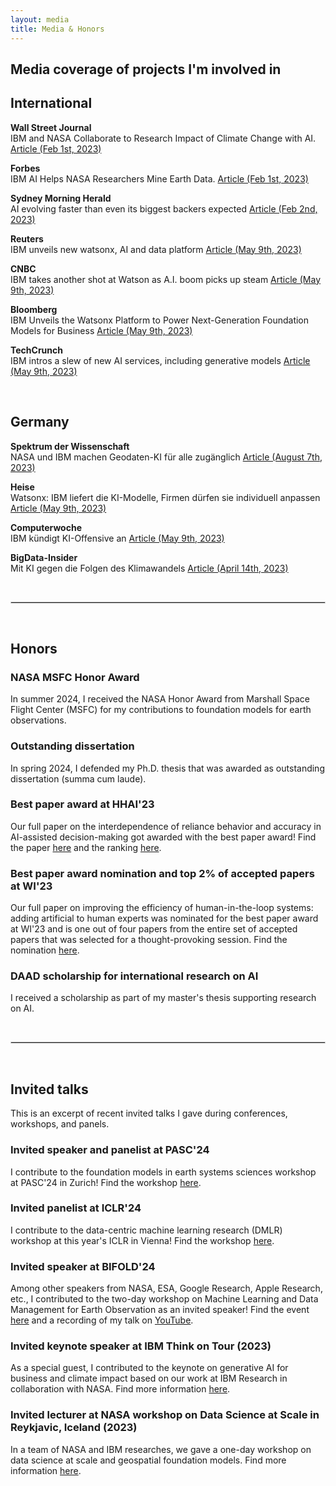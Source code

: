 ```yaml
---
layout: media
title: Media & Honors
---
```


## Media coverage of projects I'm involved in
## International
**Wall Street Journal**
<br>
IBM and NASA Collaborate to Research Impact of Climate Change with AI. [Article (Feb 1st, 2023)](https://www.wsj.com/articles/ibm-and-nasa-collaborate-to-research-impact-of-climate-change-with-ai-01675249538)

**Forbes**
<br>
IBM AI Helps NASA Researchers Mine Earth Data. [Article (Feb 1st, 2023)](https://www.forbes.com/sites/tiriasresearch/2023/02/01/ibm-ai-helps-nasa-researchers-mine-earth-data/?sh=414d70e94b87)

**Sydney Morning Herald**
<br>
AI evolving faster than even its biggest backers expected [Article (Feb 2nd, 2023)](https://www.smh.com.au/world/north-america/things-are-moving-really-really-fast-inside-a-lab-researching-ai-20230201-p5ch1z.html) 

**Reuters**
<br>
IBM unveils new watsonx, AI and data platform [Article (May 9th, 2023)](https://www.reuters.com/technology/ibm-unveils-new-watsonx-ai-data-platform-2023-05-09/)

**CNBC**
<br>
IBM takes another shot at Watson as A.I. boom picks up steam [Article (May 9th, 2023)](https://www.cnbc.com/2023/05/09/ibm-takes-another-shot-at-watson-as-ai-boom-picks-up-steam.html)

**Bloomberg**
<br>
IBM Unveils the Watsonx Platform to Power Next-Generation Foundation Models for Business [Article (May 9th, 2023)](https://www.bloomberg.com/press-releases/2023-05-09/ibm-unveils-the-watsonx-platform-to-power-next-generation-foundation-models-for-business-lhg3ptjk)

**TechCrunch**
<br>
IBM intros a slew of new AI services, including generative models [Article (May 9th, 2023)](https://techcrunch.com/2023/05/09/ibm-intros-a-slew-of-new-ai-services-including-generative-models/amp/?guce_referrer=aHR0cHM6Ly93d3cuZ29vZ2xlLmNoLw&guce_referrer_sig=AQAAAD_BS&guccounter=2)

<br>

## Germany 

**Spektrum der Wissenschaft**
<br>
NASA und IBM machen Geodaten-KI für alle zugänglich [Article (August 7th, 2023)](https://www.spektrum.de/news/open-science-nasa-und-ibm-machen-geodaten-ki-fuer-alle-zugaenglich/2167956)

**Heise**
<br>
Watsonx: IBM liefert die KI-Modelle, Firmen dürfen sie individuell anpassen [Article (May 9th, 2023)](https://www.heise.de/news/IBM-KI-Plattform-Watsonx-samt-vortrainierter-Modelle-zum-Anpassen-8991618.html)

**Computerwoche**
<br>
IBM kündigt KI-Offensive an [Article (May 9th, 2023)](https://www.computerwoche.de/a/ibm-kuendigt-ki-offensive-an,3614423)


**BigData-Insider**
<br>
Mit KI gegen die Folgen des Klimawandels [Article (April 14th, 2023)](https://www.bigdata-insider.de/mit-ki-gegen-die-folgen-des-klimawandels-a-ff759cda97b6d430b9fc2a88ae8d4987/) 

<br>
<hr style="border:.5px solid lightgray"> <br>


## Honors

### NASA MSFC Honor Award 
In summer 2024, I received the NASA Honor Award from Marshall Space Flight Center (MSFC) for my contributions to foundation models for earth observations.

### Outstanding dissertation 
In spring 2024, I defended my Ph.D. thesis that was awarded as outstanding dissertation (summa cum laude).

### Best paper award at HHAI'23
Our full paper on the interdependence of reliance behavior and accuracy in AI-assisted decision-making got awarded with the best paper award! Find the paper [here](https://arxiv.org/pdf/2304.08804.pdf) and the ranking [here](https://hhai-conference.org/2023/accepted-papers/).

### Best paper award nomination and top 2% of accepted papers at WI'23
Our full paper on improving the efficiency of human-in-the-loop systems: adding artificial to human experts was nominated for the best paper award at WI'23 and is one out of four papers from the entire set of accepted papers that was selected for a thought-provoking session. Find the nomination [here](https://wi2023.de/en/best-paper-nominations/).

### DAAD scholarship for international research on AI 
I received a scholarship as part of my master's thesis supporting research on AI. 

<br>
<hr style="border:.5px solid lightgray"> <br>

## Invited talks

This is an excerpt of recent invited talks I gave during conferences, workshops, and panels.

### Invited speaker and panelist at PASC'24
I contribute to the foundation models in earth systems sciences workshop at PASC'24 in Zurich! Find the workshop [here](https://pasc24.pasc-conference.org/presentation/?id=msa174&sess=sess108).

### Invited panelist at ICLR'24
I contribute to the data-centric machine learning research (DMLR) workshop at this year's ICLR in Vienna! Find the workshop [here](https://dmlr.ai).

### Invited speaker at BIFOLD'24
Among other speakers from NASA, ESA, Google Research, Apple Research, etc., I contributed to the two-day workshop on Machine Learning and Data Management for Earth Observation as an invited speaker! Find the event [here](https://www.bifold.berlin/news-events/events/machine-learning-and-data-management-for-earth-observation) and a recording of my talk on [YouTube](https://www.youtube.com/watch?v=K4wTvDKsqe4).

### Invited keynote speaker at IBM Think on Tour (2023)
As a special guest, I contributed to the keynote on generative AI for business and climate impact based on our work at IBM Research in collaboration with NASA. Find more information [here](https://www.linkedin.com/posts/johannes-jakubik-8763ba167_was-super-exciting-to-contribute-to-the-keynote-activity-7077302085284716544-kDBj?utm_source=share&utm_medium=member_ios).

### Invited lecturer at NASA workshop on Data Science at Scale in Reykjavic, Iceland (2023)
In a team of NASA and IBM researches, we gave a one-day workshop on data science at scale and geospatial foundation models. Find more information [here](https://www.hdc-rs.com/summer-schools/2023/lecture-for-topic-1).
